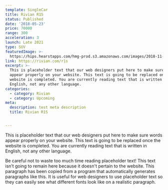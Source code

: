 ```yaml
---
template: SingleCar
title: Rivian R1S
status: Published
date: '2018-05-23'
price: 70000
range: 300
acceleration: 3
launch: Late 2021 
type: SUV
featuredImage: >-
  https://hips.hearstapps.com/hmg-prod.s3.amazonaws.com/images/2018-11-r1s-2-1-1571766376.jpg
link: https://rivian.com/r1s
excerpt: >-
  This is placeholder text that our web designers put here to make sure words
  appear properly on your website. This text is going to be replaced once the
  website is completed. You are currently reading text that is written in
  English, not any other language.
categories:
  - category: Rivian
  - category: Upcoming
meta:
  description: test meta description
  title: Rivian R1S


---
```


This is placeholder text that our web designers put here to make sure words appear properly on your website. This text is going to be replaced once the website is completed. You are currently reading text that is written in English, not any other language.

Be careful not to waste too much time reading placeholder text! This text isn’t going to remain here because it doesn't pertain to the website. This paragraph has been copied from a program that automatically generates paragraphs like this. It is useful for web designers to use placeholder text so they can easily see what different fonts look like on a realistic paragraph.
